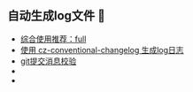 ## 自动生成log文件 👋

- [综合使用推荐：full](https://github.com/release-jf/full)
- [使用 cz-conventional-changelog 生成log日志](https://github.com/release-jf/cz-conventional-changelog)
- [git提交消息校验](https://github.com/release-jf/commit-msg)
- []()
- []()
